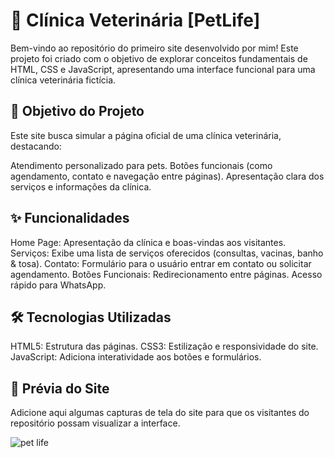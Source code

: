 ## <h1>🐾 Clínica Veterinária [PetLife]</h1>
Bem-vindo ao repositório do primeiro site desenvolvido por mim! Este projeto foi criado com o objetivo de explorar conceitos fundamentais de HTML, CSS e JavaScript, apresentando uma interface funcional para uma clínica veterinária fictícia.

## <h2>🎯 Objetivo do Projeto</h2>
Este site busca simular a página oficial de uma clínica veterinária, destacando:

Atendimento personalizado para pets.
Botões funcionais (como agendamento, contato e navegação entre páginas).
Apresentação clara dos serviços e informações da clínica.

## ✨ Funcionalidades
Home Page: Apresentação da clínica e boas-vindas aos visitantes.
Serviços: Exibe uma lista de serviços oferecidos (consultas, vacinas, banho & tosa).
Contato: Formulário para o usuário entrar em contato ou solicitar agendamento.
Botões Funcionais:
Redirecionamento entre páginas.
Acesso rápido para WhatsApp.

## 🛠️ Tecnologias Utilizadas
HTML5: Estrutura das páginas.
CSS3: Estilização e responsividade do site.
JavaScript: Adiciona interatividade aos botões e formulários.

## 📸 Prévia do Site
Adicione aqui algumas capturas de tela do site para que os visitantes do repositório possam visualizar a interface.

![pet life](https://github.com/user-attachments/assets/013c9a57-61f9-4930-960c-6c2cfa002844)
